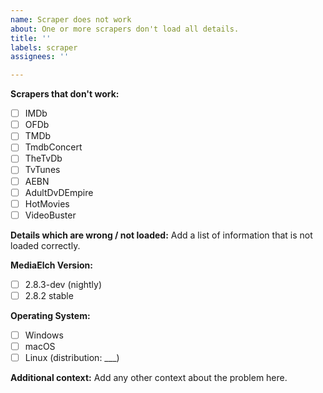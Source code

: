 ```yaml
---
name: Scraper does not work
about: One or more scrapers don't load all details.
title: ''
labels: scraper
assignees: ''

---
```


**Scrapers that don't work:**

 - [ ] IMDb
 - [ ] OFDb
 - [ ] TMDb
 - [ ] TmdbConcert
 - [ ] TheTvDb
 - [ ] TvTunes
 - [ ] AEBN
 - [ ] AdultDvDEmpire
 - [ ] HotMovies
 - [ ] VideoBuster

**Details which are wrong / not loaded:**
Add a list of information that is not loaded correctly.

**MediaElch Version:**
 - [ ] 2.8.3-dev (nightly)
 - [ ] 2.8.2 stable

**Operating System:**
 - [ ] Windows
 - [ ] macOS
 - [ ] Linux (distribution: ___)

**Additional context:**
Add any other context about the problem here.
